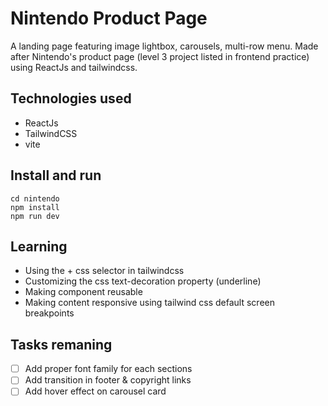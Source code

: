 # Nintendo Product Page
A landing page featuring image lightbox, carousels, multi-row menu. Made after Nintendo's product page (level 3 project listed in frontend practice) using ReactJs and tailwindcss.

## Technologies used
- ReactJs
- TailwindCSS
- vite

## Install and run 
```
cd nintendo
npm install
npm run dev
```

## Learning
- Using the + css selector in tailwindcss
- Customizing the css text-decoration property (underline)
- Making component reusable
- Making content responsive using tailwind css default screen breakpoints

## Tasks remaning
- [ ] Add proper font family for each sections
- [ ] Add transition in footer & copyright links
- [ ] Add hover effect on carousel card